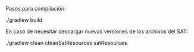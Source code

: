 Pasos para compilación:

./gradlew build

En caso de necesitar descargar nuevas versiones de los archivos del SAT:

./gradlew clean cleanSatResources satResources